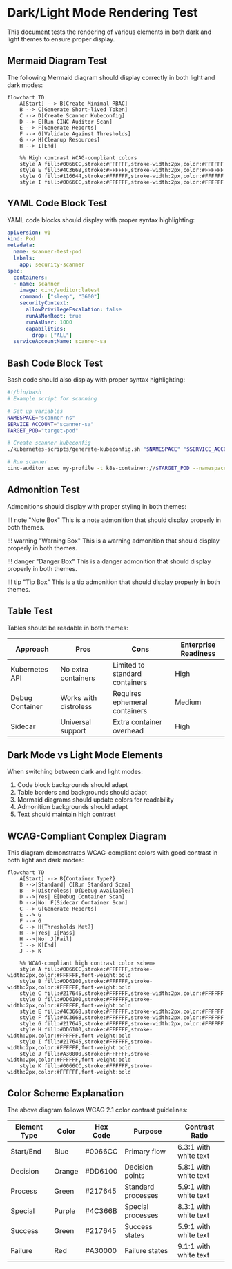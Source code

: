 # Dark/Light Mode Rendering Test

This document tests the rendering of various elements in both dark and light themes to ensure proper display.

## Mermaid Diagram Test

The following Mermaid diagram should display correctly in both light and dark modes:

```mermaid
flowchart TD
    A[Start] --> B[Create Minimal RBAC]
    B --> C[Generate Short-lived Token]
    C --> D[Create Scanner Kubeconfig]
    D --> E[Run CINC Auditor Scan]
    E --> F[Generate Reports]
    F --> G[Validate Against Thresholds]
    G --> H[Cleanup Resources]
    H --> I[End]

    %% High contrast WCAG-compliant colors
    style A fill:#0066CC,stroke:#FFFFFF,stroke-width:2px,color:#FFFFFF
    style E fill:#4C366B,stroke:#FFFFFF,stroke-width:2px,color:#FFFFFF
    style G fill:#116644,stroke:#FFFFFF,stroke-width:2px,color:#FFFFFF
    style I fill:#0066CC,stroke:#FFFFFF,stroke-width:2px,color:#FFFFFF
```

## YAML Code Block Test

YAML code blocks should display with proper syntax highlighting:

```yaml
apiVersion: v1
kind: Pod
metadata:
  name: scanner-test-pod
  labels:
    app: security-scanner
spec:
  containers:
  - name: scanner
    image: cinc/auditor:latest
    command: ["sleep", "3600"]
    securityContext:
      allowPrivilegeEscalation: false
      runAsNonRoot: true
      runAsUser: 1000
      capabilities:
        drop: ["ALL"]
  serviceAccountName: scanner-sa
```

## Bash Code Block Test

Bash code should also display with proper syntax highlighting:

```bash
#!/bin/bash
# Example script for scanning

# Set up variables
NAMESPACE="scanner-ns"
SERVICE_ACCOUNT="scanner-sa"
TARGET_POD="target-pod"

# Create scanner kubeconfig
./kubernetes-scripts/generate-kubeconfig.sh "$NAMESPACE" "$SERVICE_ACCOUNT"

# Run scanner
cinc-auditor exec my-profile -t k8s-container://$TARGET_POD --namespace $NAMESPACE
```

## Admonition Test

Admonitions should display with proper styling in both themes:

!!! note "Note Box"
    This is a note admonition that should display properly in both themes.

!!! warning "Warning Box"
    This is a warning admonition that should display properly in both themes.

!!! danger "Danger Box"
    This is a danger admonition that should display properly in both themes.

!!! tip "Tip Box"
    This is a tip admonition that should display properly in both themes.

## Table Test

Tables should be readable in both themes:

| Approach | Pros | Cons | Enterprise Readiness |
|----------|------|------|---------------------|
| Kubernetes API | No extra containers | Limited to standard containers | High |
| Debug Container | Works with distroless | Requires ephemeral containers | Medium |
| Sidecar | Universal support | Extra container overhead | High |

## Dark Mode vs Light Mode Elements

When switching between dark and light modes:

1. Code block backgrounds should adapt
2. Table borders and backgrounds should adapt
3. Mermaid diagrams should update colors for readability
4. Admonition backgrounds should adapt
5. Text should maintain high contrast

## WCAG-Compliant Complex Diagram

This diagram demonstrates WCAG-compliant colors with good contrast in both light and dark modes:

```mermaid
flowchart TD
    A[Start] --> B{Container Type?}
    B -->|Standard| C[Run Standard Scan]
    B -->|Distroless| D{Debug Available?}
    D -->|Yes| E[Debug Container Scan]
    D -->|No| F[Sidecar Container Scan]
    C --> G[Generate Reports]
    E --> G
    F --> G
    G --> H{Thresholds Met?}
    H -->|Yes| I[Pass]
    H -->|No| J[Fail]
    I --> K[End]
    J --> K
    
    %% WCAG-compliant high contrast color scheme
    style A fill:#0066CC,stroke:#FFFFFF,stroke-width:2px,color:#FFFFFF,font-weight:bold
    style B fill:#DD6100,stroke:#FFFFFF,stroke-width:2px,color:#FFFFFF,font-weight:bold
    style C fill:#217645,stroke:#FFFFFF,stroke-width:2px,color:#FFFFFF
    style D fill:#DD6100,stroke:#FFFFFF,stroke-width:2px,color:#FFFFFF,font-weight:bold
    style E fill:#4C366B,stroke:#FFFFFF,stroke-width:2px,color:#FFFFFF
    style F fill:#4C366B,stroke:#FFFFFF,stroke-width:2px,color:#FFFFFF
    style G fill:#217645,stroke:#FFFFFF,stroke-width:2px,color:#FFFFFF
    style H fill:#DD6100,stroke:#FFFFFF,stroke-width:2px,color:#FFFFFF,font-weight:bold
    style I fill:#217645,stroke:#FFFFFF,stroke-width:2px,color:#FFFFFF,font-weight:bold
    style J fill:#A30000,stroke:#FFFFFF,stroke-width:2px,color:#FFFFFF,font-weight:bold
    style K fill:#0066CC,stroke:#FFFFFF,stroke-width:2px,color:#FFFFFF,font-weight:bold
```

## Color Scheme Explanation

The above diagram follows WCAG 2.1 color contrast guidelines:

| Element Type | Color | Hex Code | Purpose | Contrast Ratio |
|--------------|-------|----------|---------|----------------|
| Start/End    | Blue  | #0066CC  | Primary flow | 6.3:1 with white text |
| Decision     | Orange| #DD6100  | Decision points | 5.8:1 with white text |
| Process      | Green | #217645  | Standard processes | 5.9:1 with white text |
| Special      | Purple| #4C366B  | Special processes | 8.3:1 with white text |
| Success      | Green | #217645  | Success states | 5.9:1 with white text |
| Failure      | Red   | #A30000  | Failure states | 9.1:1 with white text |
